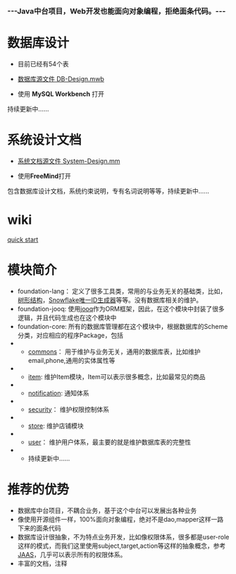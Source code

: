 

### ---Java中台项目，Web开发也能面向对象编程，拒绝面条代码。---

# 数据库设计
- 目前已经有54个表
- [数据库源文件 DB-Design.mwb ](https://github.com/wuda0112/foundation/blob/master/DB-Design.mwb)

- 使用 **MySQL Workbench** 打开

持续更新中......

# 系统设计文档
- [系统文档源文件 System-Design.mm](https://github.com/wuda0112/foundation/blob/master/System-Design.mm)

- 使用**FreeMind**打开

包含数据库设计文档，系统约束说明，专有名词说明等等，持续更新中......

# wiki
[quick start](https://github.com/wuda0112/foundation/wiki)

# 模块简介
- foundation-lang： 定义了很多工具类，常用的与业务无关的基础类，比如，[树形结构](https://github.com/wuda0112/foundation/tree/master/foundation-lang/src/main/java/com/wuda/foundation/lang/tree/)，[Snowflake唯一ID生成器](https://github.com/wuda0112/foundation/blob/master/foundation-lang/src/main/java/com/wuda/foundation/lang/keygen/KeyGeneratorSnowflake.java)等等。没有数据库相关的维护。
- foundation-jooq: 使用[jooq](https://www.jooq.org/)作为ORM框架，因此，在这个模块中封装了很多逻辑，并且代码生成也在这个模块中
- foundation-core: 所有的数据库管理都在这个模块中，根据数据库的Scheme分类，对应相应的程序Package，包括
- - [commons](https://github.com/wuda0112/foundation/tree/master/foundation-core/src/main/java/com/wuda/foundation/core/commons)： 用于维护与业务无关，通用的数据库表，比如维护email,phone,通用的实体属性等
- - [item](https://github.com/wuda0112/foundation/tree/master/foundation-core/src/main/java/com/wuda/foundation/core/item): 维护Item模块，Item可以表示很多概念，比如最常见的商品
- - [notification](https://github.com/wuda0112/foundation/tree/master/foundation-core/src/main/java/com/wuda/foundation/core/notification): 通知体系
- - [security](https://github.com/wuda0112/foundation/tree/master/foundation-core/src/main/java/com/wuda/foundation/core/security)： 维护权限控制体系
- - [store](https://github.com/wuda0112/foundation/tree/master/foundation-core/src/main/java/com/wuda/foundation/core/store): 维护店铺模块
- - [user](https://github.com/wuda0112/foundation/tree/master/foundation-core/src/main/java/com/wuda/foundation/core/user)： 维护用户体系，最主要的就是维护数据库表的完整性
- - 持续更新中......

# 推荐的优势
- 数据库中台项目，不耦合业务，基于这个中台可以发展出各种业务
- 像使用开源组件一样，100%面向对象编程，绝对不是dao,mapper这样一路下来的面条代码
- 数据库设计很抽象，不为特点业务开发，比如像权限体系，很多都是user-role这样的模式，而我们这里使用subject,target,action等这样的抽象概念，参考[JAAS](https://docs.oracle.com/javase/7/docs/technotes/guides/security/jaas/JAASRefGuide.html)，几乎可以表示所有的权限体系。
- 丰富的文档，注释
